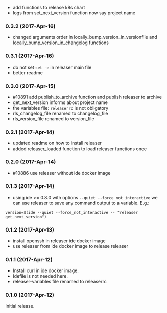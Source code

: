 * add functions to release k8s chart
* logs from set_next_version function now say project name

### 0.3.2 (2017-Apr-16)

* changed arguments order in locally_bump_version_in_versionfile and
 locally_bump_version_in_changelog functions

### 0.3.1 (2017-Apr-16)

* do not set `set -e` in releaser main file
* better readme

### 0.3.0 (2017-Apr-15)

* \#10891 add publish_to_archive function and publish releaser to archive
* get_next_version informs about project name
* the variables file: `releaserrc` is not obligatory
* rls_changelog_file renamed to changelog_file
* rls_version_file renamed to version_file

### 0.2.1 (2017-Apr-14)

* updated readme on how to install releaser
* added releaser_loaded function to load releaser functions once

### 0.2.0 (2017-Apr-14)

* \#10886 use releaser without ide docker image

### 0.1.3 (2017-Apr-14)

* using ide >= 0.8.0 with options `--quiet --force_not_interactive` we can
 use releaser to save any command output to a variable. E.g.:
 ```
 version=$(ide --quiet --force_not_interactive -- "releaser get_next_version")
 ```

### 0.1.2 (2017-Apr-13)

* install openssh in releaser ide docker image
* use releaser from ide docker image to release releaser

### 0.1.1 (2017-Apr-12)

* Install curl in ide docker image.
* Idefile is not needed here.
* releaser-variables file renamed to releaserrc

### 0.1.0 (2017-Apr-12)

Initial release.
